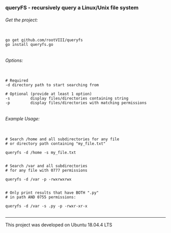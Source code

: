 ### queryFS - recursively query a Linux/Unix file system


###### Get the project:
<pre>
  <code>
go get github.com/rootVIII/queryfs
go install queryfs.go
  </code>
</pre>


###### Options:
<pre>
  <code>
# Required
-d directory path to start searching from

# Optional (provide at least 1 option)
-s         display files/directories containing string
-p         display files/directories with matching permissions
  </code>
</pre>



###### Example Usage:
<pre>
  <code>
# Search /home and all subdirectories for any file
# or directory path containing &#34;my_file.txt&#34;

queryfs -d /home -s my_file.txt


# Search /var and all subdirectories
# for any file with 0777 permissions

queryfs -d /var -p -rwxrwxrwx


# Only print results that have BOTH &#34;.py&#34;
# in path AND 0755 permissions:

queryfs -d /var -s .py -p -rwxr-xr-x
  </code>
</pre>


<hr>
This project was developed on Ubuntu 18.04.4 LTS